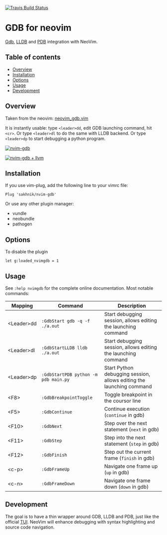 [![Travis Build Status](https://travis-ci.org/sakhnik/nvim-gdb.svg?branch=master)](https://travis-ci.org/sakhnik/nvim-gdb)

# GDB for neovim

[Gdb](https://www.gnu.org/software/gdb/), [LLDB](https://lldb.llvm.org/)
and [PDB](https://docs.python.org/3/library/pdb.html) integration with NeoVim.

## Table of contents

  * [Overview](#overview)
  * [Installation](#installation)
  * [Options](#options)
  * [Usage](#usage)
  * [Development](#development)

## Overview

Taken from the neovim: [neovim\_gdb.vim](https://github.com/neovim/neovim/blob/master/contrib/gdb/neovim_gdb.vim)

It is instantly usable: type `<leader>dd`, edit GDB launching command, hit `<cr>`.
Or type `<leader>dl` to do the same with LLDB backend.
Or type `<leader>dp` to start debugging a python program.

[![nvim-gdb](https://asciinema.org/a/E8sKlS53Dm6UzK2MJjEolOyam.png)](https://asciinema.org/a/E8sKlS53Dm6UzK2MJjEolOyam?autoplay=1)

[![nvim-gdb + llvm](https://asciinema.org/a/162697.png)](https://asciinema.org/a/162697)

## Installation

If you use vim-plug, add the following line to your vimrc file:

```vim
Plug 'sakhnik/nvim-gdb'
```

Or use any other plugin manager:

  - vundle
  - neobundle
  - pathogen

## Options

To disable the plugin
```vim
let g:loaded_nvimgdb = 1
```

## Usage

See `:help nvimgdb` for the complete online documentation. Most notable commands:

| Mapping          | Command                        | Description                                                   |
|------------------|--------------------------------|---------------------------------------------------------------|
| &lt;Leader&gt;dd | `:GdbStart gdb -q -f ./a.out`  | Start debugging session, allows editing the launching command |
| &lt;Leader&gt;dl | `:GdbStartLLDB lldb ./a.out`   | Start debugging session, allows editing the launching command |
| &lt;Leader&gt;dp | `:GdbStartPDB python -m pdb main.py`   | Start Python debugging session, allows editing the launching command |
| &lt;F8&gt;       | `:GdbBreakpointToggle`         | Toggle breakpoint in the coursor line                         |
| &lt;F5&gt;       | `:GdbContinue`                 | Continue execution (`continue` in gdb)                        |
| &lt;F10&gt;      | `:GdbNext`                     | Step over the next statement (`next` in gdb)                  |
| &lt;F11&gt;      | `:GdbStep`                     | Step into the next statement (`step` in gdb)                  |
| &lt;F12&gt;      | `:GdbFinish`                   | Step out the current frame (`finish` in gdb)                  |
| &lt;c-p&gt;      | `:GdbFrameUp`                  | Navigate one frame up (`up` in gdb)                           |
| &lt;c-n&gt;      | `:GdbFrameDown`                | Navigate one frame down (`down` in gdb)                       |

## Development

The goal is to have a thin wrapper around
GDB, LLDB and PDB, just like the official
[TUI](https://sourceware.org/gdb/onlinedocs/gdb/TUI.html). NeoVim will enhance
debugging with syntax highlighting and source code navigation.
